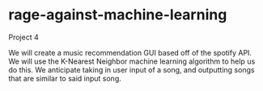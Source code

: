 # rage-against-machine-learning
Project 4

We will create a music recommendation GUI based off of the spotify API. 
We will use the K-Nearest Neighbor machine learning algorithm to help us do this.
We anticipate taking in user input of a song, and outputting songs that are similar to said input song. 
